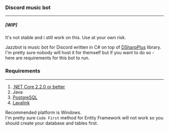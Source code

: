 ### Discord music bot
_______
##### [WIP]  
It's not stable and i still work on this. Use at your own risk.    

Jazzbot is music bot for Discord written in C# on top of [DSharpPlus](https://github.com/DSharpPlus/DSharpPlus/) library.  
I'm pretty sure nobody will host it for themself but if you want to do so - here are requirements for this bot to run.  
### Requirements
_______
1. [.NET Core 2.2.0 or better](https://dotnet.microsoft.com/download/dotnet-core/2.2)
2. Java
3. [PostgreSQL](https://www.postgresql.org/) 
4. [Lavalink](https://github.com/Frederikam/Lavalink)  

Recommended platform is Windows.  
I'm pretty sure `Code First` method for Entity Framework will not work so you should create your database and tables first.  
